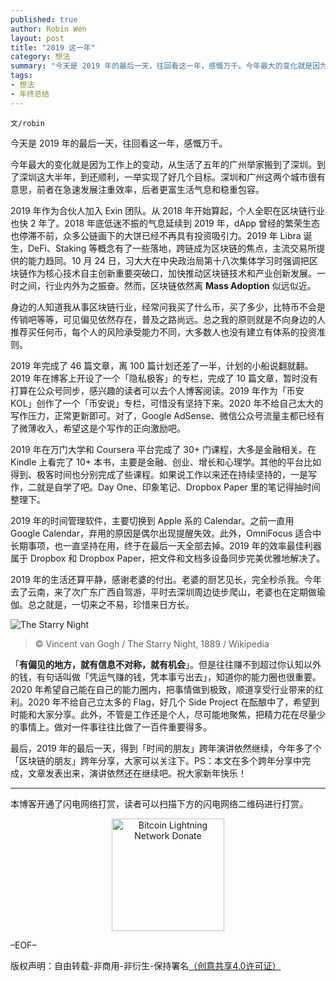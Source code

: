 ```yaml
---
published: true
author: Robin Wen
layout: post
title: "2019 这一年"
category: 想法
summary: "今天是 2019 年的最后一天，往回看这一年，感慨万千。今年最大的变化就是因为工作上的变动，从生活了五年的广州举家搬到了深圳。到了深圳这大半年，到还顺利，一举实现了好几个目标。深圳和广州这两个城市很有意思，前者在急速发展注重效率，后者更富生活气息和稳重包容。最后，2019 年的最后一天，得到「时间的朋友」跨年演讲依然继续，今年多了个「区块链的朋友」跨年分享，大家可以关注下。PS：本文在多个跨年分享中完成，文章发表出来，演讲依然还在继续吧。祝大家新年快乐！"
tags:
- 想法
- 年终总结
---
```


`文/robin`

今天是 2019 年的最后一天，往回看这一年，感慨万千。

今年最大的变化就是因为工作上的变动，从生活了五年的广州举家搬到了深圳。到了深圳这大半年，到还顺利，一举实现了好几个目标。深圳和广州这两个城市很有意思，前者在急速发展注重效率，后者更富生活气息和稳重包容。

2019 年作为合伙人加入 Exin 团队。从 2018 年开始算起，个人全职在区块链行业也快 2 年了。2018 年底低迷不振的气息延续到 2019 年，dApp 曾经的繁荣生态也停滞不前，众多公链画下的大饼已经不再具有投资吸引力。2019 年 Libra 诞生，DeFi、Staking 等概念有了一些落地，跨链成为区块链的焦点，主流交易所提供的能力趋同。10 月 24 日，习大大在中央政治局第十八次集体学习时强调把区块链作为核心技术自主创新重要突破口，加快推动区块链技术和产业创新发展。一时之间，行业内外为之振奋。然而，区块链依然离 **Mass Adoption** 似远似近。

身边的人知道我从事区块链行业，经常问我买了什么币，买了多少，比特币不会是传销吧等等，可见偏见依然存在，普及之路尚远。总之我的原则就是不向身边的人推荐买任何币，每个人的风险承受能力不同，大多数人也没有建立有体系的投资准则。

2019 年完成了 46 篇文章，离 100 篇计划还差了一半，计划的小船说翻就翻。2019 年在博客上开设了一个「隐私极客」的专栏，完成了 10 篇文章，暂时没有打算在公众号同步，感兴趣的读者可以去个人博客阅读。2019 年作为「币安 KOL」创作了一个「币安说」专栏，可惜没有坚持下来。2020 年不给自己太大的写作压力，正常更新即可。对了，Google AdSense、微信公众号流量主都已经有了微薄收入，希望这是个写作的正向激励吧。

2019 年在万门大学和 Coursera 平台完成了 30+ 门课程，大多是金融相关。在 Kindle 上看完了 10+ 本书，主要是金融、创业、增长和心理学。其他的平台比如得到、极客时间也分别完成了些课程。如果说工作以来还在持续坚持的，一是写作，二就是自学了吧。Day One、印象笔记、Dropbox Paper 里的笔记得抽时间整理下。

2019 年的时间管理软件，主要切换到 Apple 系的 Calendar。之前一直用 Google Calendar，弃用的原因是偶尔出现提醒失效。此外，OmniFocus 适合中长期事项，也一直坚持在用，终于在最后一天全部去掉。2019 年的效率最佳利器属于 Dropbox 和 Dropbox Paper，把文件和文档多设备同步完美优雅地解决了。

2019 年的生活还算平静，感谢老婆的付出。老婆的厨艺见长，完全秒杀我。今年去了云南，来了次广东广西自驾游，平时去深圳周边徒步爬山，老婆也在定期做瑜伽。总之就是，一切来之不易，珍惜来日方长。

![The Starry Night](https://cdn.dbarobin.com/vrz8ndg.jpg)

> © Vincent van Gogh / The Starry Night, 1889 / Wikipedia

「**有偏见的地方，就有信息不对称，就有机会**」。但是往往赚不到超过你认知以外的钱，有句话叫做「凭运气赚的钱，凭本事亏出去」，知道你的能力圈也很重要。2020 年希望自己能在自己的能力圈内，把事情做到极致，顺道享受行业带来的红利。2020 年不给自己立太多的 Flag，好几个 Side Project 在酝酿中了，希望到时能和大家分享。此外，不管是工作还是个人，尽可能地聚焦，把精力花在尽量少的事情上。做对一件事往往比做了一百件重要得多。

最后，2019 年的最后一天，得到「时间的朋友」跨年演讲依然继续，今年多了个「区块链的朋友」跨年分享，大家可以关注下。PS：本文在多个跨年分享中完成，文章发表出来，演讲依然还在继续吧。祝大家新年快乐！

***

本博客开通了闪电网络打赏，读者可以扫描下方的闪电网络二维码进行打赏。

<center><img title="Bitcoin Lightning Network Donate" width="180" height="180" src="https://lnd.hoo.com/api/generate?openid=TruSwjrK2q57V484Tf0u&isimg=1" alt="Bitcoin Lightning Network Donate"/></center>

–EOF–

版权声明：自由转载-非商用-非衍生-保持署名<a href="http://creativecommons.org/licenses/by-nc-nd/4.0/deed.zh" target="_blank">（创意共享4.0许可证）</a>